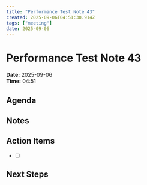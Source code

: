 ```yaml
---
title: "Performance Test Note 43"
created: 2025-09-06T04:51:30.914Z
tags: ["meeting"]
date: 2025-09-06
---
```


# Performance Test Note 43

**Date:** 2025-09-06  
**Time:** 04:51  

## Agenda


## Notes


## Action Items
- [ ] 

## Next Steps
